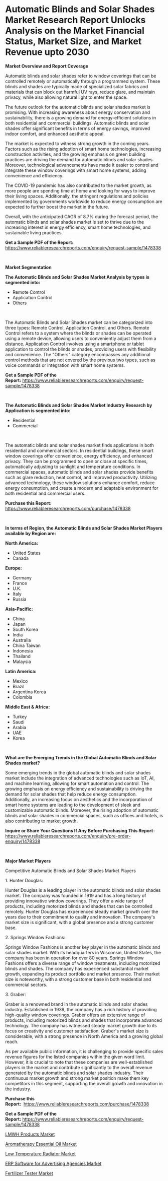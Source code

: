 <p><h1>Automatic Blinds and Solar Shades Market Research Report Unlocks Analysis on the Market Financial Status, Market Size, and Market Revenue upto 2030</h1></p><p><strong>Market Overview and Report Coverage</strong></p>
<p><p>Automatic blinds and solar shades refer to window coverings that can be controlled remotely or automatically through a programmed system. These blinds and shades are typically made of specialized solar fabrics and materials that can block out harmful UV rays, reduce glare, and maintain privacy, while also allowing natural light to enter the space.</p><p>The future outlook for the automatic blinds and solar shades market is promising. With increasing awareness about energy conservation and sustainability, there is a growing demand for energy-efficient solutions in both residential and commercial buildings. Automatic blinds and solar shades offer significant benefits in terms of energy savings, improved indoor comfort, and enhanced aesthetic appeal.</p><p>The market is expected to witness strong growth in the coming years. Factors such as the rising adoption of smart home technologies, increasing construction activities, and the growing emphasis on green building practices are driving the demand for automatic blinds and solar shades. Moreover, technological advancements have made it easier to control and integrate these window coverings with smart home systems, adding convenience and efficiency.</p><p>The COVID-19 pandemic has also contributed to the market growth, as more people are spending time at home and looking for ways to improve their living spaces. Additionally, the stringent regulations and policies implemented by governments worldwide to reduce energy consumption are expected to further boost the market in the future.</p><p>Overall, with the anticipated CAGR of 8.7% during the forecast period, the automatic blinds and solar shades market is set to thrive due to the increasing interest in energy efficiency, smart home technologies, and sustainable living practices.</p></p>
<p><strong>Get a Sample PDF of the Report:</strong> <a href="https://www.reliableresearchreports.com/enquiry/request-sample/1478338">https://www.reliableresearchreports.com/enquiry/request-sample/1478338</a></p>
<p>&nbsp;</p>
<p><strong>Market Segmentation</strong></p>
<p><strong>The Automatic Blinds and Solar Shades Market Analysis by types is segmented into:</strong></p>
<p><ul><li>Remote Control</li><li>Application Control</li><li>Others</li></ul></p>
<p>&nbsp;</p>
<p><p>The Automatic Blinds and Solar Shades market can be categorized into three types: Remote Control, Application Control, and Others. Remote Control refers to a system where the blinds or shades can be operated using a remote device, allowing users to conveniently adjust them from a distance. Application Control involves using a smartphone or tablet application to control the blinds or shades, providing users with flexibility and convenience. The "Others" category encompasses any additional control methods that are not covered by the previous two types, such as voice commands or integration with smart home systems.</p></p>
<p><strong>Get a Sample PDF of the Report:</strong>&nbsp;<a href="https://www.reliableresearchreports.com/enquiry/request-sample/1478338">https://www.reliableresearchreports.com/enquiry/request-sample/1478338</a></p>
<p>&nbsp;</p>
<p><strong>The Automatic Blinds and Solar Shades Market Industry Research by Application is segmented into:</strong></p>
<p><ul><li>Residential</li><li>Commercial</li></ul></p>
<p>&nbsp;</p>
<p><p>The automatic blinds and solar shades market finds applications in both residential and commercial sectors. In residential buildings, these smart window coverings offer convenience, energy efficiency, and enhanced privacy. They can be programmed to open or close at specific times, automatically adjusting to sunlight and temperature conditions. In commercial spaces, automatic blinds and solar shades provide benefits such as glare reduction, heat control, and improved productivity. Utilizing advanced technology, these window solutions enhance comfort, reduce energy consumption, and create a modern and adaptable environment for both residential and commercial users.</p></p>
<p><strong>Purchase this Report:</strong>&nbsp; <a href="https://www.reliableresearchreports.com/purchase/1478338">https://www.reliableresearchreports.com/purchase/1478338</a></p>
<p>&nbsp;</p>
<p><strong>In terms of Region, the Automatic Blinds and Solar Shades Market Players available by Region are:</strong></p>
<p>
    <p> <strong> North America: </strong>
        <ul>
            <li>United States</li>
            <li>Canada</li>
        </ul>
        </p> 
    <p> <strong> Europe: </strong>
        <ul>
            <li>Germany</li>
            <li>France</li>
            <li>U.K.</li>
            <li>Italy</li>
            <li>Russia</li>
        </ul>
        </p> 
    <p> <strong> Asia-Pacific: </strong>
        <ul>
            <li>China</li>
            <li>Japan</li>
            <li>South Korea</li>
            <li>India</li>
            <li>Australia</li>
            <li>China Taiwan</li>
            <li>Indonesia</li>
            <li>Thailand</li>
            <li>Malaysia</li>
        </ul>
        </p> 
    <p> <strong> Latin America: </strong>
        <ul>
            <li>Mexico</li>
            <li>Brazil</li>
            <li>Argentina Korea</li>
            <li>Colombia</li>
        </ul>
        </p> 
    <p> <strong> Middle East & Africa: </strong>
        <ul>
            <li>Turkey</li>
            <li>Saudi</li>
            <li>Arabia</li>
            <li>UAE</li>
            <li>Korea</li>
        </ul>
    </p>
    </p>
<p>&nbsp;</p>
<p><strong>What are the Emerging Trends in the Global Automatic Blinds and Solar Shades market?</strong></p>
<p><p>Some emerging trends in the global automatic blinds and solar shades market include the integration of advanced technologies such as IoT, AI, and machine learning, allowing for smart automation and control. The growing emphasis on energy efficiency and sustainability is driving the demand for solar shades that help reduce energy consumption. Additionally, an increasing focus on aesthetics and the incorporation of smart home systems are leading to the development of sleek and customizable automatic blinds. Moreover, the rising adoption of automatic blinds and solar shades in commercial spaces, such as offices and hotels, is also contributing to market growth.</p></p>
<p><strong>Inquire or Share Your Questions If Any Before Purchasing This Report</strong>- <a href="https://www.reliableresearchreports.com/enquiry/pre-order-enquiry/1478338">https://www.reliableresearchreports.com/enquiry/pre-order-enquiry/1478338</a></p>
<p>&nbsp;</p>
<p><strong>Major Market Players</strong></p>
<p><p>Competitive Automatic Blinds and Solar Shades Market Players</p><p>1. Hunter Douglas:</p><p>Hunter Douglas is a leading player in the automatic blinds and solar shades market. The company was founded in 1919 and has a long history of providing innovative window coverings. They offer a wide range of products, including motorized blinds and shades that can be controlled remotely. Hunter Douglas has experienced steady market growth over the years due to their commitment to quality and innovation. The company's market size is significant, with a global presence and a strong customer base.</p><p>2. Springs Window Fashions:</p><p>Springs Window Fashions is another key player in the automatic blinds and solar shades market. With its headquarters in Wisconsin, United States, the company has been in operation for over 80 years. Springs Window Fashions offers a diverse range of window treatments, including motorized blinds and shades. The company has experienced substantial market growth, expanding its product portfolio and market presence. Their market size is noteworthy, with a strong customer base in both residential and commercial sectors.</p><p>3. Graber:</p><p>Graber is a renowned brand in the automatic blinds and solar shades industry. Established in 1939, the company has a rich history of providing high-quality window coverings. Graber offers an extensive range of products, including motorized blinds and shades that incorporate advanced technology. The company has witnessed steady market growth due to its focus on creativity and customer satisfaction. Graber's market size is considerable, with a strong presence in North America and a growing global reach.</p><p>As per available public information, it is challenging to provide specific sales revenue figures for the listed companies within the given word limit. However, it is crucial to note that these companies are well-established players in the market and contribute significantly to the overall revenue generated by the automatic blinds and solar shades industry. Their continuous market growth and strong market position make them key competitors in this segment, supporting the overall growth and innovation in the industry.</p></p>
<p><strong>Purchase this Report:</strong>&nbsp;&nbsp;<a href="https://www.reliableresearchreports.com/purchase/1478338">https://www.reliableresearchreports.com/purchase/1478338</a></p>
<p></p>
<p><strong>Get a Sample PDF of the Report:</strong>&nbsp;<a href="https://www.reliableresearchreports.com/enquiry/request-sample/1478338">https://www.reliableresearchreports.com/enquiry/request-sample/1478338</a></p>
<p><p><a href="https://github.com/rexevange/Market-Research-Report-List-1/blob/main/lmwh-products-market.md">LMWH Products Market</a></p><p><a href="https://github.com/FassouRP/Market-Research-Report-List-1/blob/main/aromatherapy-essential-oil-market.md">Aromatherapy Essential Oil Market</a></p><p><a href="https://medium.com/@alanwatkins6h/low-temperature-radiator-market-size-growth-forecast-2023-2030-7f6d33093392">Low Temperature Radiator Market</a></p><p><a href="https://www.linkedin.com/pulse/erp-software-advertising-agencies-market-size-share-global/">ERP Software for Advertising Agencies Market</a></p><p><a href="https://medium.com/@seanhunt765/fertilizer-tester-market-size-growth-forecast-2023-2030-a73600590eac">Fertilizer Tester Market</a></p></p>